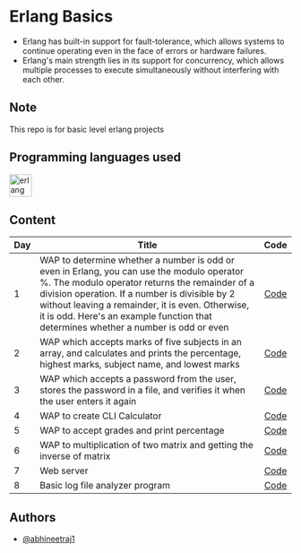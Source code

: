 # Erlang Basics
*	Erlang has built-in support for fault-tolerance, which allows systems to continue operating even in the face of errors or hardware failures.
*	Erlang's main strength lies in its support for concurrency, which allows multiple processes to execute simultaneously without interfering with each other.

## Note
This repo is for basic level erlang projects

## Programming languages used
<a href="https://www.erlang.org/doc/" target="_blank" rel="noreferrer"> <img src="https://www.erlang.org/doc/erlang-logo.png" alt="erlang" width="40" height="40"/> </a>

## Content

| Day | Title | Code      |
| --- | --- |:----------: |
| 1 | WAP to determine whether a number is odd or even in Erlang, you can use the modulo operator %. The modulo operator returns the remainder of a division operation. If a number is divisible by 2 without leaving a remainder, it is even. Otherwise, it is odd. Here's an example function that determines whether a number is odd or even | [Code](code001.erl) |
| 2 | WAP which accepts marks of five subjects in an array, and calculates and prints the percentage, highest marks, subject name, and lowest marks | [Code](code002.erl) |
| 3 | WAP which accepts a password from the user, stores the password in a file, and verifies it when the user enters it again | [Code](code003.erl) |
| 4 | WAP to create CLI Calculator | [Code](code004.erl) |
| 5 | WAP to accept grades and print percentage | [Code](code005.erl) |
| 6 | WAP to multiplication of two matrix and getting the inverse of matrix | [Code](code006.erl) |
| 7 | Web server  | [Code](code007.erl) |
| 8 | Basic log file analyzer program | [Code](code008.erl) |
## Authors

*	[@abhineetraj1](https://github.com/abhineetraj1)
